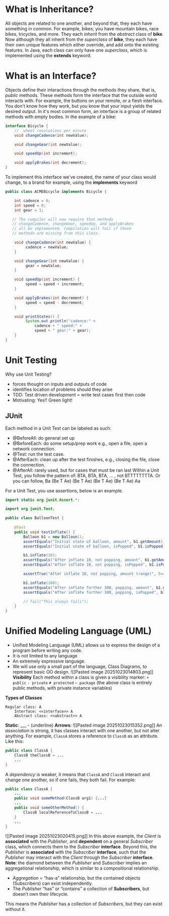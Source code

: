 # What is Inheritance?
All objects are related to one another, and beyond that, they each have something in common.
For example, bikes; you have mountain bikes, race bikes, tricycles, and more. They each *inherit* from the *abstract* class of **bike**.
Now although they all inherit from the *superclass* of **bike**, they each have their own unique features which either override, and add onto the existing features. 
In Java, each class can only have one *superclass*, which is implemented using the **extends** keyword.
# What is an Interface?
Objects define their interactions through the methods they share, that is, *public* methods. These methods form the interface that the outside world interacts with. For example, the buttons on your remote, or a flesh interface. You don't know how they work, but you know that your input yields the desired output. 
In it's most common form, an interface is a group of related methods with empty bodies. 
In the example of a bike:
```java
interface Bicycle {
    //  wheel revolutions per minute
    void changeCadence(int newValue);

    void changeGear(int newValue);

    void speedUp(int increment);

    void applyBrakes(int decrement);
}
```
To implement this interface we've created, the name of your class would change, to a brand for example, using the **implements** keyword
```java
public class ACMEBicycle implements Bicycle {

    int cadence = 0;
    int speed = 0;
    int gear = 1;

   // The compiler will now require that methods
   // changeCadence, changeGear, speedUp, and applyBrakes
   // all be implemented. Compilation will fail if those
   // methods are missing from this class.

    void changeCadence(int newValue) {
         cadence = newValue;
    }

    void changeGear(int newValue) {
         gear = newValue;
    }

    void speedUp(int increment) {
         speed = speed + increment;   
    }

    void applyBrakes(int decrement) {
         speed = speed - decrement;
    }

    void printStates() {
         System.out.println("cadence:" +
             cadence + " speed:" + 
             speed + " gear:" + gear);
    }
}
```

# Unit Testing
Why use Unit Testing?
- forces thought on inputs and outputs of code
- identifies location of problems should they arise
- TDD: Test driven development = write test cases first then code
- Motivating: Yes!! Green light!

## JUnit
Each method in a Unit Test can be labeled as such:
- @BeforeAll: do general set up
- @BeforeEach: do some setup/prep work e.g., open a file, open a network connection.
- @Test: run the test case.
- @AfterEach: clean up after the test finishes, e.g., closing the file, close the connection.
- @AfterAll: rarely used, but for cases that must be ran last
Within a Unit Test, you follow the pattern of: BTA, BTA, BTA, ... , not BTTTTTTTTA.
Or you can follow, Ba (Be T Ae) (Be T Ae) (Be T Ae) (Be T Ae) Aa

For a Unit Test, you use assertions, below is an example. 
```java
import static org.junit.Assert.*;

import org.junit.Test;

public class BalloonTest {
	
	@Test
	public void testInflate() {
		Balloon b1 = new Balloon();
		assertEquals("Initial state of balloon, amount", b1.getAmount(), 0);
		assertEquals("Initial state of balloon, isPopped", b1.isPopped(), false);

		b1.inflate(10);
		assertEquals("After inflate 10, not popping, amount", b1.getAmount(), 10);
		assertEquals("After inflate 10, not popping, isPopped", b1.isPopped(), false);

		assertTrue("After inflate 10, not popping, amount (range)", 5<=b1.getAmount() && b1.getAmount()<=20);

		b1.inflate(100);
		assertEquals("After inflate further 100, popping, amount", b1.getAmount(), 0);
		assertEquals("After inflate further 100, popping, isPopped", b1.isPopped(), true);

		// fail("This always fails");
	}
}
```

# Unified Modeling Language (UML)
- Unified Modeling Language (UML) allows us to express the design of a program before writing any code.
- It is not limited to any language
- An extremely expressive language.
- We will use only a small part of the language, Class Diagrams, to represent basic OO design.
![[Pasted image 20251023014803.png]]
**Visibility**
Each method within a class is given a visibility marker:
`+ public`
`- private`
`# protected`
`~ package`
(the above class is entirely public methods, with private instance variables)

**Types of Classes**
```
Regular class: A
	Interface: <<interface>> A
	Abstract class: <<abstract>> A
```

**Static**: ___ - (underline)
**Arrows**:
![[Pasted image 20251023015352.png]]
An *association* is strong, it has classes interact with one another, but not alter anything. For example, `ClassA` stores a reference to `ClassB` as an attribute. Like this:
```java
public class ClassA {
    ClassB theClassB = ...
    ...
}
```
A *dependency* is weaker, it means that `ClassA` and `ClassB` interact and change one another, so if one fails, they both fail. For example:
```java
public class ClassA {
    ...
    public void someMethod(ClassB arg1) {...}
    ...
    public void someOtherMethod() {
        ClassB localReferenceToClassB = ...
    }
    ...
}
```
![[Pasted image 20251023020415.png]]
In this above example, the *Client* is **associated** with the *Publisher*, and **dependent** on a general *Subscriber* class, which connects them to the *Subscriber* **interface**. Beyond this, the *Publisher* is **associated** with the *Subscriber* **interface**, such that the *Publisher* may interact with the *Client* through the *Subscriber* **interface**.
**Note**: the diamond between the *Publisher* and *Subscriber* implies an aggregational relationship, which is similar to a compositional relationship.

- *Aggregation* = “has-a” relationship, but the contained objects (Subscribers) can exist independently.
- The *Publisher* “has” or “contains” a collection of **Subscribers**, but doesn’t own their lifecycle.

This means the *Publisher* has a collection of *Subscribers*, but they can exist without it.